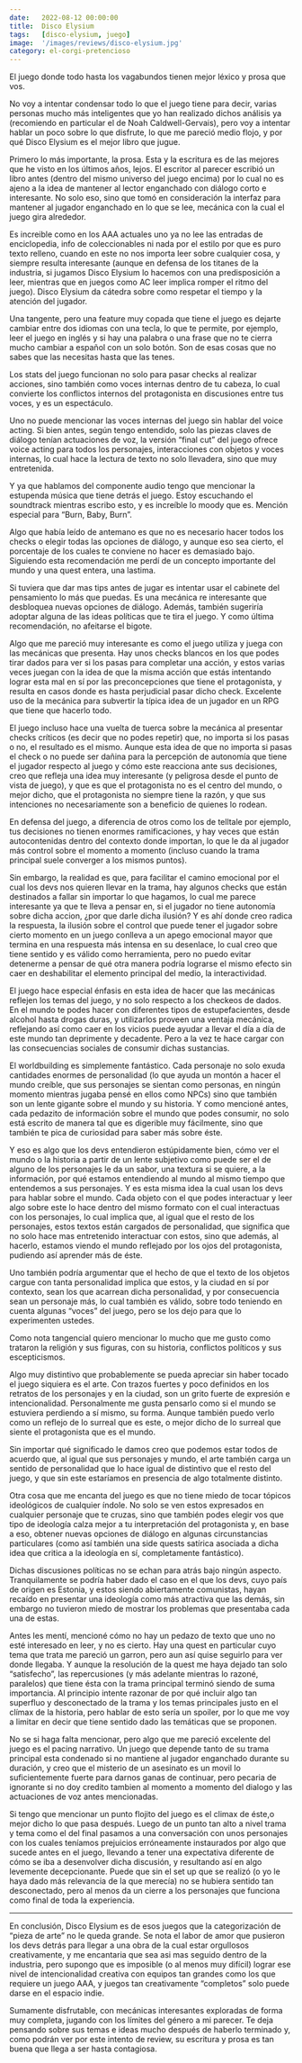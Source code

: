```yaml
---
date:   2022-08-12 00:00:00
title:  Disco Elysium
tags:   [disco-elysium, juego]
image:  '/images/reviews/disco-elysium.jpg'
category: el-corgi-pretencioso
---
```

El juego donde todo hasta los vagabundos tienen mejor léxico y prosa que vos.

No voy a intentar condensar todo lo que el juego tiene para decir, varias personas mucho más inteligentes que yo han realizado dichos análisis ya (recomiendo en particular el de Noah Caldwell-Gervais), pero voy a intentar hablar un poco sobre lo que disfrute, lo que me pareció medio flojo, y por qué Disco Elysium es el mejor libro que jugue.

Primero lo más importante, la prosa. Esta y la escritura es de las mejores que he visto en los últimos años, lejos. El escritor al parecer escribió un libro antes (dentro del mismo universo del juego encima) por lo cual no es ajeno a la idea de mantener al lector enganchado con diálogo corto e interesante. No solo eso, sino que tomó en consideración la interfaz para mantener al jugador enganchado en lo que se lee, mecánica con la cual el juego gira alrededor.

Es increible como en los AAA actuales uno ya no lee las entradas de enciclopedia, info de coleccionables ni nada por el estilo por que es puro texto relleno, cuando en este no nos importa leer sobre cualquier cosa, y siempre resulta interesante (aunque en defensa de los titanes de la industria, si jugamos Disco Elysium lo hacemos con una predisposición a leer, mientras que en juegos como AC leer implica romper el ritmo del juego). Disco Elysium da cátedra sobre como respetar el tiempo y la atención del jugador.

Una tangente, pero una feature muy copada que tiene el juego es dejarte cambiar entre dos idiomas con una tecla, lo que te permite, por ejemplo, leer el juego en inglés y si hay una palabra o una frase que no te cierra mucho cambiar a español con un solo botón. Son de esas cosas que no sabes que las necesitas hasta que las tenes.

Los stats del juego funcionan no solo para pasar checks al realizar acciones, sino también como voces internas dentro de tu cabeza, lo cual convierte los conflictos internos del protagonista en discusiones entre tus voces, y es un espectáculo.

Uno no puede mencionar las voces internas del juego sin hablar del voice acting. Si bien antes, según tengo entendido, solo las piezas claves de diálogo tenían actuaciones de voz, la versión “final cut” del juego ofrece voice acting para todos los personajes, interacciones con objetos y voces internas, lo cual hace la lectura de texto no solo llevadera, sino que muy entretenida.

Y ya que hablamos del componente audio tengo que mencionar la estupenda música que tiene detrás el juego. Estoy escuchando el soundtrack mientras escribo esto, y es increíble lo moody que es. Mención especial para “Burn, Baby, Burn”.

Algo que había leído de antemano es que no es necesario hacer todos los checks o elegir todas las opciones de diálogo, y aunque eso sea cierto, el porcentaje de los cuales te conviene no hacer es demasiado bajo. Siguiendo esta recomendación me perdí de un concepto importante del mundo y una quest entera, una lastima.

Si tuviera que dar mas tips antes de jugar es intentar usar el cabinete del pensamiento lo más que puedas. Es una mecánica re interesante que desbloquea nuevas opciones de diálogo. Además, también sugeriría adoptar alguna de las ideas políticas que te tira el juego. 
Y como última recomendación, no afeitarse el bigote.

Algo que me pareció muy interesante es como el juego utiliza y juega con las mecánicas que presenta. Hay unos checks blancos en los que podes tirar dados para ver si los pasas para completar una acción, y estos varias veces juegan con la idea de que la misma acción que estás intentando lograr esta mal en sí por las preconcepciones que tiene el protagonista, y resulta en casos donde es hasta perjudicial pasar dicho check. Excelente uso de la mecánica para subvertir la típica idea de un jugador en un RPG que tiene que hacerlo todo.

El juego incluso hace una vuelta de tuerca sobre la mecánica al presentar checks críticos (es decir que no podes repetir) que, no importa si los pasas o no, el resultado es el mismo. Aunque esta idea de que no importa si pasas el check o no puede ser dañina para la percepción de autonomía que tiene el jugador respecto al juego y cómo este reacciona ante sus decisiones, creo que refleja una idea muy interesante (y peligrosa desde el punto de vista de juego), y que es que el protagonista no es el centro del mundo, o mejor dicho, que el protagonista no siempre tiene la razón, y que sus intenciones no necesariamente son a beneficio de quienes lo rodean.

En defensa del juego, a diferencia de otros como los de telltale por ejemplo, tus decisiones no tienen enormes ramificaciones, y hay veces que están autocontenidas dentro del contexto donde importan, lo que le da al jugador más control sobre el momento a momento (incluso cuando la trama principal suele converger a los mismos puntos).

Sin embargo, la realidad es que, para facilitar el camino emocional por el cual los devs nos quieren llevar en la trama, hay algunos checks que están destinados a fallar sin importar lo que hagamos, lo cual me parece interesante ya que te lleva a pensar en, si el jugador no tiene autonomía sobre dicha accion, ¿por que darle dicha ilusión? Y es ahí donde creo radica la respuesta, la ilusión sobre el control que puede tener el jugador sobre cierto momento en un juego conlleva a un apego emocional mayor que termina en una respuesta más intensa en su desenlace, lo cual creo que tiene sentido y es válido como herramienta, pero no puedo evitar detenerme a pensar de qué otra manera podría lograrse el mismo efecto sin caer en deshabilitar el elemento principal del medio, la interactividad.

El juego hace especial énfasis en esta idea de hacer que las mecánicas reflejen los temas del juego, y no solo respecto a los checkeos de dados. En el mundo te podes hacer con diferentes tipos de estupefacientes, desde alcohol hasta drogas duras, y utilizarlos proveen una ventaja mecánica, reflejando así como caer en los vicios puede ayudar a llevar el día a día de este mundo tan deprimente y decadente. Pero a la vez te hace cargar con las consecuencias sociales de consumir dichas sustancias.

El worldbuilding es simplemente fantástico. Cada personaje no solo exuda cantidades enormes de personalidad (lo que ayuda un montón a hacer el mundo creíble, que sus personajes se sientan como personas, en ningún momento mientras jugaba pensé en ellos como NPCs) sino que también son un lente gigante sobre el mundo y su historia. Y como mencioné antes, cada pedazito de información sobre el mundo que podes consumir, no solo está escrito de manera tal que es digerible muy fácilmente, sino que también te pica de curiosidad para saber más sobre éste.

Y eso es algo que los devs entendieron estúpidamente bien, cómo ver el mundo o la historia a partir de un lente subjetivo como puede ser el de alguno de los personajes le da un sabor, una textura si se quiere, a la información, por qué estamos entendiendo al mundo al mismo tiempo que entendemos a sus personajes. Y es esta misma idea la cual usan los devs para hablar sobre el mundo. Cada objeto con el que podes interactuar y leer algo sobre este lo hace dentro del mismo formato con el cual interactuas con los personajes, lo cual implica que, al igual que el resto de los personajes, estos textos están cargados de personalidad, que significa que no solo hace mas entretenido interactuar con estos, sino que además, al hacerlo, estamos viendo el mundo reflejado por los ojos del protagonista, pudiendo así aprender más de éste.

Uno también podría argumentar que el hecho de que el texto de los objetos cargue con tanta personalidad implica que estos, y la ciudad en sí por contexto, sean los que acarrean dicha personalidad, y por consecuencia sean un personaje más, lo cual también es válido, sobre todo teniendo en cuenta algunas “voces” del juego, pero se los dejo para que lo experimenten ustedes.

Como nota tangencial quiero mencionar lo mucho que me gusto como trataron la religión y sus figuras, con su historia, conflictos políticos y sus escepticismos.

Algo muy distintivo que probablemente se pueda apreciar sin haber tocado el juego siquiera es el arte. Con trazos fuertes y poco definidos en los retratos de los personajes y en la ciudad, son un grito fuerte de expresión e intencionalidad. Personalmente me gusta pensarlo como si el mundo se estuviera perdiendo a sí mismo, su forma. Aunque también puedo verlo como un reflejo de lo surreal que es este, o mejor dicho de lo surreal que siente el protagonista que es el mundo.

Sin importar qué significado le damos creo que podemos estar todos de acuerdo que, al igual que sus personajes y mundo, el arte también carga un sentido de personalidad que lo hace igual de distintivo que el resto del juego, y que sin este estaríamos en presencia de algo totalmente distinto.

Otra cosa que me encanta del juego es que no tiene miedo de tocar tópicos ideológicos de cualquier índole. No solo se ven estos expresados en cualquier personaje que te cruzas, sino que también podes elegir vos que tipo de ideología calza mejor a tu interpretación del protagonista y, en base a eso, obtener nuevas opciones de diálogo en algunas circunstancias particulares (como así también una side quests satírica asociada a dicha idea que critica a la ideología en sí, completamente fantástico).

Dichas discusiones políticas no se echan para atrás bajo ningún aspecto. Tranquilamente se podría haber dado el caso en el que los devs, cuyo país de origen es Estonia, y estos siendo abiertamente comunistas, hayan recaído en presentar una ideología como más atractiva que las demás, sin embargo no tuvieron miedo de mostrar los problemas que presentaba cada una de estas.

Antes les mentí, mencioné cómo no hay un pedazo de texto que uno no esté interesado en leer, y no es cierto. Hay una quest en particular cuyo tema que trata me pareció un garron, pero aun así quise seguirlo para ver donde llegaba. Y aunque la resolución de la quest me haya dejado tan solo “satisfecho”, las repercusiones (y más adelante mientras lo razoné, paralelos) que tiene ésta con la trama principal terminó siendo de suma importancia. Al principio intente razonar de por qué incluir algo tan superfluo y desconectado de la trama y los temas principales justo en el clímax de la historia, pero hablar de esto sería un spoiler, por lo que me voy a limitar en decir que tiene sentido dado las temáticas que se proponen.

No se si haga falta mencionar, pero algo que me pareció excelente del juego es el pacing narrativo. Un juego que depende tanto de su trama principal esta condenado si no mantiene al jugador enganchado durante su duración, y creo que el misterio de un asesinato es un movil lo suficientemente fuerte para darnos ganas de continuar, pero pecaria de ignorante si no doy credito tambien al momento a momento del dialogo y las actuaciones de voz antes mencionadas.

Si tengo que mencionar un punto flojito del juego es el climax de éste,o mejor dicho lo que pasa después. Luego de un punto tan alto a nivel trama y tema como el del final pasamos a una conversación con unos personajes con los cuales teníamos prejuicios erróneamente instaurados por algo que sucede antes en el juego, llevando a tener una expectativa diferente de cómo se iba a desenvolver dicha discusión, y resultando así en algo levemente decepcionante. Puede que sin el set up que se realizó (o yo le haya dado más relevancia de la que merecía) no se hubiera sentido tan desconectado, pero al menos da un cierre a los personajes que funciona como final de toda la experiencia.

<hr>

En conclusión, Disco Elysium es de esos juegos que la categorización de “pieza de arte” no le queda grande. Se nota el labor de amor que pusieron los devs detrás para llegar a una obra de la cual estar orgullosos creativamente, y me encantaria que sea asi mas seguido dentro de la industria, pero supongo que es imposible (o al menos muy difícil) lograr ese nivel de intencionalidad creativa con equipos tan grandes como los que requiere un juego AAA, y juegos tan creativamente “completos” solo puede darse en el espacio indie.

Sumamente disfrutable, con mecánicas interesantes exploradas de forma muy completa, jugando con los límites del género a mi parecer. Te deja pensando sobre sus temas e ideas mucho después de haberlo terminado y, como podrán ver por este intento de review, su escritura y prosa es tan buena que llega a ser hasta contagiosa.